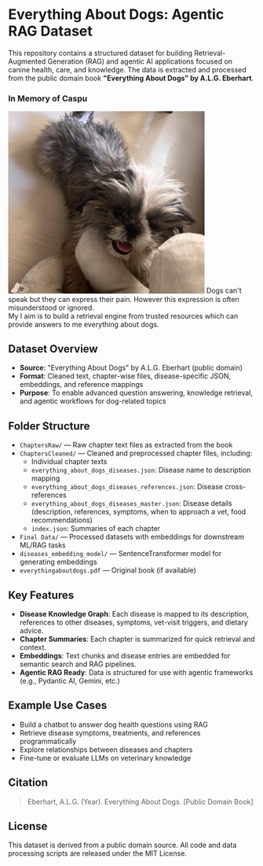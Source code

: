 # Everything About Dogs: Agentic RAG Dataset

This repository contains a structured dataset for building Retrieval-Augmented Generation (RAG) and agentic AI applications focused on canine health, care, and knowledge. The data is extracted and processed from the public domain book **"Everything About Dogs" by A.L.G. Eberhart**.

### In Memory of Caspu
<img src="https://github.com/the-ray-kar/VetRAG_Dataset/blob/fa0621aad162fe121563058ebc91df5e0008b601/caspu.jpg?raw=true" width="400" />
Dogs can't speak but they can express their pain. However this expression is often misunderstood or ignored.
<br>My I aim is to build a retrieval engine from trusted resources which can provide answers to me everything about dogs.


## Dataset Overview

- **Source**: "Everything About Dogs" by A.L.G. Eberhart (public domain)
- **Format**: Cleaned text, chapter-wise files, disease-specific JSON, embeddings, and reference mappings
- **Purpose**: To enable advanced question answering, knowledge retrieval, and agentic workflows for dog-related topics

## Folder Structure

- `ChaptersRaw/` — Raw chapter text files as extracted from the book
- `ChaptersCleaned/` — Cleaned and preprocessed chapter files, including:
  - Individual chapter texts
  - `everything_about_dogs_diseases.json`: Disease name to description mapping
  - `everything_about_dogs_diseases_references.json`: Disease cross-references
  - `everything_about_dogs_diseases_master.json`: Disease details (description, references, symptoms, when to approach a vet, food recommendations)
  - `index.json`: Summaries of each chapter
- `Final Data/` — Processed datasets with embeddings for downstream ML/RAG tasks
- `diseases_embedding_model/` — SentenceTransformer model for generating embeddings
- `everythingaboutdogs.pdf` — Original book (if available)

## Key Features

- **Disease Knowledge Graph**: Each disease is mapped to its description, references to other diseases, symptoms, vet-visit triggers, and dietary advice.
- **Chapter Summaries**: Each chapter is summarized for quick retrieval and context.
- **Embeddings**: Text chunks and disease entries are embedded for semantic search and RAG pipelines.
- **Agentic RAG Ready**: Data is structured for use with agentic frameworks (e.g., Pydantic AI, Gemini, etc.)

## Example Use Cases

- Build a chatbot to answer dog health questions using RAG
- Retrieve disease symptoms, treatments, and references programmatically
- Explore relationships between diseases and chapters
- Fine-tune or evaluate LLMs on veterinary knowledge

## Citation

> Eberhart, A.L.G. (Year). Everything About Dogs. [Public Domain Book]

## License

This dataset is derived from a public domain source. All code and data processing scripts are released under the MIT License.

